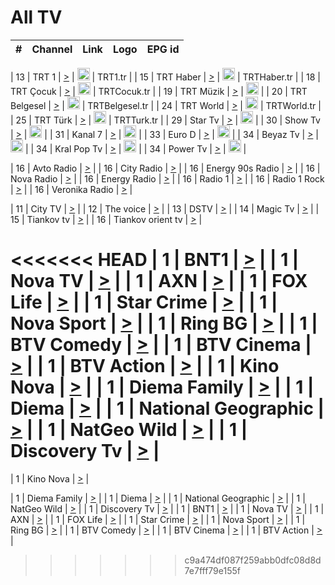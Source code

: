 <h1>All TV</h1>

| #   | Channel        | Link  | Logo | EPG id |
|:---:|:--------------:|:-----:|:----:|:------:|

| 13  | TRT 1            | [>](https://tv-trt1.medya.trt.com.tr/master.m3u8) | <img height="20" src="https://i.imgur.com/j786OLG.png"/> | TRT1.tr |
| 15  | TRT Haber        | [>](https://tv-trthaber.medya.trt.com.tr/master.m3u8) | <img height="20" src="https://i.imgur.com/OVfo8Ab.png"/> | TRTHaber.tr |
| 18  | TRT Çocuk        | [>](https://tv-trtcocuk.medya.trt.com.tr/master.m3u8) | <img height="20" src="https://i.imgur.com/QLFmD6d.png"/> | TRTCocuk.tr |
| 19  | TRT Müzik        | [>](https://tv-trtmuzik.medya.trt.com.tr/master.m3u8) | <img height="20" src="https://i.imgur.com/fIVFCEd.png"/> |
| 20  | TRT Belgesel     | [>](https://tv-trtbelgesel.medya.trt.com.tr/master.m3u8) | <img height="20" src="https://i.imgur.com/MGO87pe.png"/> | TRTBelgesel.tr |
| 24  | TRT World        | [>](https://tv-trtworld.medya.trt.com.tr/master.m3u8) | <img height="20" src="https://i.imgur.com/JEA2xpv.png"/> | TRTWorld.tr |
| 25  | TRT Türk         | [>](https://tv-trtturk.medya.trt.com.tr/master.m3u8) | <img height="20" src="https://i.imgur.com/OSTOQNw.png"/> | TRTTurk.tr |
| 29  | Star Tv   | [>](https://dogus-live.daioncdn.net/startv/startv_360p.m3u8) | <img height="20" src="https://i.imgur.com/IebUZx1.png"/> |
| 30  | Show Tv     | [>](https://ciner-live.daioncdn.net/showtv/showtv.m3u8) | <img height="20" src="https://i.imgur.com/IebUZx1.png"/> |
| 31  | Kanal 7     | [>](https://kanal7-live.daioncdn.net/kanal7/kanal7.m3u8) | <img height="20" src="https://i.imgur.com/IebUZx1.png"/> |
| 33  | Euro D    | [>](https://www.youtube.com/user/KanalD/live) | <img height="20" src="https://i.imgur.com/IebUZx1.png"/> |
| 34  | Beyaz Tv     | [>](https://beyaztv-live.daioncdn.net/beyaztv/beyaztv.m3u8) | <img height="20" src="https://i.imgur.com/IebUZx1.png"/> |
| 34  | Kral Pop Tv     | [>](https://www.youtube.com/watch?v=GuFTuKoXepw) | <img height="20" src="https://i.imgur.com/IebUZx1.png"/> |
| 34  | Power Tv     | [>](https://livetv.powerapp.com.tr/powerTV/powerhd.smil/chunklist.m3u8) | <img height="20" src="https://i.imgur.com/IebUZx1.png"/> |

| 16  | Avto Radio | [>](http://stream.metacast.eu/avtoradio.mp3.m3u) |
| 16  | City Radio | [>](http://stream.metacast.eu/city.aac.m3u) |
| 16  | Energy 90s Radio | [>](http://stream.metacast.eu/energy-90s.m3u) |
| 16  | Nova Radio | [>](http://stream.metacast.eu/nova.aac.m3u) |
| 16  | Energy Radio | [>](http://stream.metacast.eu/nrj.aac.m3u) |
| 16  | Radio 1 | [>](http://stream.metacast.eu/radio1.aac.m3u) |
| 16  | Radio 1 Rock | [>](http://stream.metacast.eu/radio1rock.aac.m3u) |
| 16  | Veronika Radio | [>](http://stream.metacast.eu/veronika.aac.m3u) |

| 11  | City TV | [>](https://tv.city.bg/play/tshls/citytv/index.m3u8) |
| 12  | The voice | [>](https://bss1.neterra.tv/thevoice/thevoice.m3u8) |
| 13  | DSTV | [>](http://46.249.95.140:8081/hls/data.m3u8) |
| 14  | Magic Tv | [>](https://bss1.neterra.tv/magictv/magictv.m3u8) |
| 15  | Tiankov tv | [>](https://streamer103.neterra.tv/tiankov-folk/live.m3u8) |
| 16  | Tiankov orient tv | [>](https://streamer103.neterra.tv/tiankov-orient/live.m3u8) |

<<<<<<< HEAD
| 1 | BNT1 | [>](https://ymkaya.xyz:26523/tv/bnt1/playlist.m3u8?wmsAuthSign=c2VydmVyX3RpbWU9OC84LzIwMjUgMToxMTozMSBQTSZoYXNoX3ZhbHVlPVRIYVNVWllVaC95bDJIMUJmdXZvbWc9PSZ2YWxpZG1pbnV0ZXM9NjA=) |
| 1 | Nova TV | [>](https://ymkaya.xyz:26523/tv/novatv/playlist.m3u8?wmsAuthSign=c2VydmVyX3RpbWU9OC84LzIwMjUgMToxMTo0MCBQTSZoYXNoX3ZhbHVlPTFlb0dFUEFOY3Z6MzY3cnpNTmc0Rmc9PSZ2YWxpZG1pbnV0ZXM9NjA=) |
| 1 | AXN | [>](https://ymkaya.xyz:26523/tv/axn/playlist.m3u8?wmsAuthSign=c2VydmVyX3RpbWU9OC84LzIwMjUgMToxMTo1MCBQTSZoYXNoX3ZhbHVlPXAwQ1k1b1hnSXNTclVjbnVDbDg3MXc9PSZ2YWxpZG1pbnV0ZXM9NjA=) |
| 1 | FOX Life | [>](https://ymkaya.xyz:26523/tv/foxlife/playlist.m3u8?wmsAuthSign=c2VydmVyX3RpbWU9OC84LzIwMjUgMToxMjowMCBQTSZoYXNoX3ZhbHVlPWt0R0FCbGl3N3EraUIrT2Y5L2s2TXc9PSZ2YWxpZG1pbnV0ZXM9NjA=) |
| 1 | Star Crime | [>](https://ymkaya.xyz:26523/tv/foxcrime/playlist.m3u8?wmsAuthSign=c2VydmVyX3RpbWU9OC84LzIwMjUgMToxMjoxMCBQTSZoYXNoX3ZhbHVlPXd5UU9TR2ZCQU9iRUE5QWNsdTN1Q2c9PSZ2YWxpZG1pbnV0ZXM9NjA=) |
| 1 | Nova Sport | [>](https://ymkaya.xyz:26523/tv/novasport/playlist.m3u8?wmsAuthSign=c2VydmVyX3RpbWU9OC84LzIwMjUgMToxMjoyMCBQTSZoYXNoX3ZhbHVlPVhNVmV4c011aXFXZkkzcjRoTDlSNVE9PSZ2YWxpZG1pbnV0ZXM9NjA=) |
| 1 | Ring BG | [>](https://ymkaya.xyz:26523/tv/ringbg/playlist.m3u8?wmsAuthSign=c2VydmVyX3RpbWU9OC84LzIwMjUgMToxMjozMCBQTSZoYXNoX3ZhbHVlPS8xZE1obVl0Zy9pa0plQit3ZXVQZVE9PSZ2YWxpZG1pbnV0ZXM9NjA=) |
| 1 | BTV Comedy | [>](https://ymkaya.xyz:26523/tv/btvcomedy/playlist.m3u8?wmsAuthSign=c2VydmVyX3RpbWU9OC84LzIwMjUgMToxMjo0MCBQTSZoYXNoX3ZhbHVlPUdDZ3JTR1grWmd5U3lhcmpZV0I0RlE9PSZ2YWxpZG1pbnV0ZXM9NjA=) |
| 1 | BTV Cinema | [>](https://ymkaya.xyz:26523/tv/btvcinema/playlist.m3u8?wmsAuthSign=c2VydmVyX3RpbWU9OC84LzIwMjUgMToxMjo0OSBQTSZoYXNoX3ZhbHVlPUtFTmtRZ25nNlROZU1nZ2dhTU9rRXc9PSZ2YWxpZG1pbnV0ZXM9NjA=) |
| 1 | BTV Action | [>](https://ymkaya.xyz:26523/tv/btvaction/playlist.m3u8?wmsAuthSign=c2VydmVyX3RpbWU9OC84LzIwMjUgMToxMjo1OSBQTSZoYXNoX3ZhbHVlPVNZTjdYOGVncmFtOVRJNkRDWEhGQ2c9PSZ2YWxpZG1pbnV0ZXM9NjA=) |
| 1 | Kino Nova | [>](https://ymkaya.xyz:26523/tv/kinonova/playlist.m3u8?wmsAuthSign=c2VydmVyX3RpbWU9OC84LzIwMjUgMToxMzowOSBQTSZoYXNoX3ZhbHVlPWM4ak4xKzNWRnJCLzJrWURtSGFPOEE9PSZ2YWxpZG1pbnV0ZXM9NjA=) |
| 1 | Diema Family | [>](https://ymkaya.xyz:26523/tv/diemafamily/playlist.m3u8?wmsAuthSign=c2VydmVyX3RpbWU9OC84LzIwMjUgMToxMzoxOSBQTSZoYXNoX3ZhbHVlPWtoZjlnYnI0NUllbjgwTFowTE1WYXc9PSZ2YWxpZG1pbnV0ZXM9NjA=) |
| 1 | Diema | [>](https://ymkaya.xyz:26523/tv/diema/playlist.m3u8?wmsAuthSign=c2VydmVyX3RpbWU9OC84LzIwMjUgMToxMzoyOCBQTSZoYXNoX3ZhbHVlPUcySzlvSVQ2K2FtdnRLYXA5M3F5RFE9PSZ2YWxpZG1pbnV0ZXM9NjA=) |
| 1 | National Geographic | [>](https://ymkaya.xyz:26523/tv/natgeo/playlist.m3u8?wmsAuthSign=c2VydmVyX3RpbWU9OC84LzIwMjUgMToxMzozOCBQTSZoYXNoX3ZhbHVlPXlUNUhFTjZLdEZ5aW4wYjFSLytvQUE9PSZ2YWxpZG1pbnV0ZXM9NjA=) |
| 1 | NatGeo Wild | [>](https://ymkaya.xyz:26523/tv/natgeowild/playlist.m3u8?wmsAuthSign=c2VydmVyX3RpbWU9OC84LzIwMjUgMToxMzo0OCBQTSZoYXNoX3ZhbHVlPXpod3RHRy9JcGtEeU8xams3SzNqenc9PSZ2YWxpZG1pbnV0ZXM9NjA=) |
| 1 | Discovery Tv | [>](https://ymkaya.xyz:26523/tv/discovery/playlist.m3u8?wmsAuthSign=c2VydmVyX3RpbWU9OC84LzIwMjUgMToxMzo1OCBQTSZoYXNoX3ZhbHVlPW9udGFTMW9SQnYyZmxhaUlmTUVYRWc9PSZ2YWxpZG1pbnV0ZXM9NjA=) |
=======


| 1 | Kino Nova | [>](https://ymkaya.xyz:11336/tv/kinonova/playlist.m3u8?wmsAuthSign=c2VydmVyX3RpbWU9MS8yLzIwMjUgNDo0MDoyMCBBTSZoYXNoX3ZhbHVlPWlFS1FrWEtMMVRFM3l5YklUWUJQUHc9PSZ2YWxpZG1pbnV0ZXM9NjA=) |

| 1 | Diema Family | [>](https://ymkaya.xyz:11336/tv/diemafamily/playlist.m3u8?wmsAuthSign=c2VydmVyX3RpbWU9MS8yLzIwMjUgNDo0MDozMCBBTSZoYXNoX3ZhbHVlPUVUaTVKTldvZTF5WVVCM0YwL21kaXc9PSZ2YWxpZG1pbnV0ZXM9NjA=) |
| 1 | Diema | [>](https://ymkaya.xyz:11336/tv/diema/playlist.m3u8?wmsAuthSign=c2VydmVyX3RpbWU9MS8yLzIwMjUgNDo0MDo0MCBBTSZoYXNoX3ZhbHVlPVlYMWVJT2NuUjNpUTBsaytEUFFOS2c9PSZ2YWxpZG1pbnV0ZXM9NjA=) |
| 1 | National Geographic | [>](https://ymkaya.xyz:11336/tv/natgeo/playlist.m3u8?wmsAuthSign=c2VydmVyX3RpbWU9MS8yLzIwMjUgNDo0MTo0MSBBTSZoYXNoX3ZhbHVlPTJQTlVmcG5nYWx0M013eUhGRGxnd0E9PSZ2YWxpZG1pbnV0ZXM9NjA=) |
| 1 | NatGeo Wild | [>](https://ymkaya.xyz:11336/tv/natgeowild/playlist.m3u8?wmsAuthSign=c2VydmVyX3RpbWU9MS8yLzIwMjUgNDo0MTo1MSBBTSZoYXNoX3ZhbHVlPVl1OXZaTTliN0hGWEN3eDBYd1duNkE9PSZ2YWxpZG1pbnV0ZXM9NjA=) |
| 1 | Discovery Tv | [>](https://ymkaya.xyz:11336/tv/discovery/playlist.m3u8?wmsAuthSign=c2VydmVyX3RpbWU9MS8yLzIwMjUgNDo0MjowMSBBTSZoYXNoX3ZhbHVlPWtBQmdLNlY2RmQwWElzMVYzSDJyVkE9PSZ2YWxpZG1pbnV0ZXM9NjA=) |
| 1 | BNT1 | [>](https://ymkaya.xyz:11336/tv/bnt1/playlist.m3u8?wmsAuthSign=c2VydmVyX3RpbWU9MS8yLzIwMjUgNDozODozOCBBTSZoYXNoX3ZhbHVlPVVrMVlRQXpJWlhYeUh6ZFVpSC9NMUE9PSZ2YWxpZG1pbnV0ZXM9NjA=) |
| 1 | Nova TV | [>](https://ymkaya.xyz:11336/tv/novatv/playlist.m3u8?wmsAuthSign=c2VydmVyX3RpbWU9MS8yLzIwMjUgNDozODo0OCBBTSZoYXNoX3ZhbHVlPUVxQjh1a0ZzYkVGZU8zZDFGTzdreVE9PSZ2YWxpZG1pbnV0ZXM9NjA=) |
| 1 | AXN | [>](https://ymkaya.xyz:11336/tv/axn/playlist.m3u8?wmsAuthSign=c2VydmVyX3RpbWU9MS8yLzIwMjUgNDozODo1OCBBTSZoYXNoX3ZhbHVlPUpkWStGY1hkNXhaOVpPZ0thQ0FZL3c9PSZ2YWxpZG1pbnV0ZXM9NjA=) |
| 1 | FOX Life | [>](https://ymkaya.xyz:11336/tv/foxlife/playlist.m3u8?wmsAuthSign=c2VydmVyX3RpbWU9MS8yLzIwMjUgNDozOToxMCBBTSZoYXNoX3ZhbHVlPWt1ZDc1T3AzYlZDTjJnSy9TU0xJZlE9PSZ2YWxpZG1pbnV0ZXM9NjA=) |
| 1 | Star Crime | [>](https://ymkaya.xyz:11336/tv/foxcrime/playlist.m3u8?wmsAuthSign=c2VydmVyX3RpbWU9MS8yLzIwMjUgNDozOToyMCBBTSZoYXNoX3ZhbHVlPXIwVU45Nm9FR1l2enNkTG9TanBxbmc9PSZ2YWxpZG1pbnV0ZXM9NjA=) |
| 1 | Nova Sport | [>](https://ymkaya.xyz:11336/tv/novasport/playlist.m3u8?wmsAuthSign=c2VydmVyX3RpbWU9MS8yLzIwMjUgNDozOTozMCBBTSZoYXNoX3ZhbHVlPXlSZ0UxazVaM0xhSmc0NmR4T0c1T2c9PSZ2YWxpZG1pbnV0ZXM9NjA=) |
| 1 | Ring BG | [>](https://ymkaya.xyz:11336/tv/ringbg/playlist.m3u8?wmsAuthSign=c2VydmVyX3RpbWU9MS8yLzIwMjUgNDozOTo0MCBBTSZoYXNoX3ZhbHVlPTR4aUlFNHVUYWN4enY1WkVuOFZma2c9PSZ2YWxpZG1pbnV0ZXM9NjA=) |
| 1 | BTV Comedy | [>](https://ymkaya.xyz:11336/tv/btvcomedy/playlist.m3u8?wmsAuthSign=c2VydmVyX3RpbWU9MS8yLzIwMjUgNDozOTo1MCBBTSZoYXNoX3ZhbHVlPUtrMTJ2RHNTTUU1RFp1ZkVOdXFSK3c9PSZ2YWxpZG1pbnV0ZXM9NjA=) |
| 1 | BTV Cinema | [>](https://ymkaya.xyz:11336/tv/btvcinema/playlist.m3u8?wmsAuthSign=c2VydmVyX3RpbWU9MS8yLzIwMjUgNDozOTo1OSBBTSZoYXNoX3ZhbHVlPTZWcU9FZW56cG1NM1lrYy8xNE5NeHc9PSZ2YWxpZG1pbnV0ZXM9NjA=) |
| 1 | BTV Action | [>](https://ymkaya.xyz:11336/tv/btvaction/playlist.m3u8?wmsAuthSign=c2VydmVyX3RpbWU9MS8yLzIwMjUgNDo0MDoxMCBBTSZoYXNoX3ZhbHVlPUlDd0ErRkZVWThyMVZwR3c2REdGZ3c9PSZ2YWxpZG1pbnV0ZXM9NjA=) |
>>>>>>> c9a474df087f259abb0dfc08d8d7e7fff79e155f
